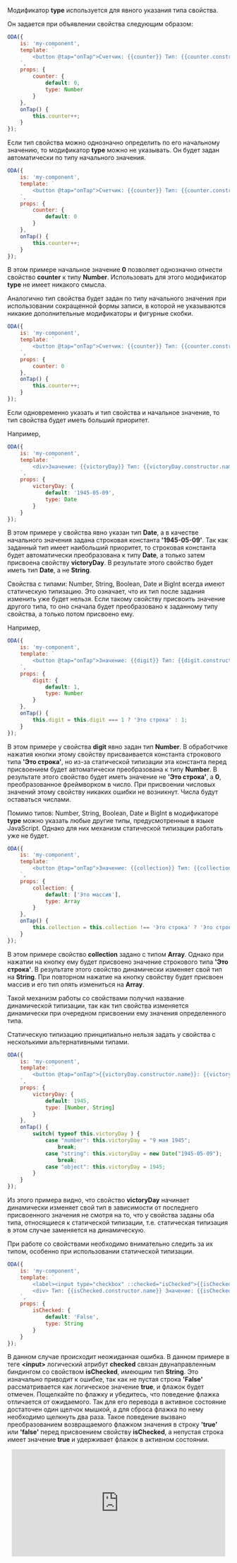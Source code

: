 ﻿Модификатор **type** используется для явного указания типа свойства.

Он задается при объявлении свойства следующим образом:

```javascript _run_edit_[my-component.js]
ODA({
    is: 'my-component',
    template: `
        <button @tap="onTap">Счетчик: {{counter}} Тип: {{counter.constructor.name}}</button>
    `,
    props: {
        counter: {
            default: 0,
            type: Number
        }
    },
    onTap() {
        this.counter++;
    }
});
```

Если тип свойства можно однозначно определить по его начальному значению,
то модификатор **type** можно не указывать. Он будет задан автоматически по типу начального значения.

```javascript _run_edit_[my-component.js]
ODA({
    is: 'my-component',
    template: `
        <button @tap="onTap">Счетчик: {{counter}} Тип: {{counter.constructor.name}}</button>
    `,
    props: {
        counter: {
            default: 0
        }
    },
    onTap() {
        this.counter++;
    }
});
```

В этом примере начальное значение **0** позволяет однозначно отнести свойство **counter** к типу **Number**. Использовать для этого модификатор **type** не имеет никакого смысла.

Аналогично тип свойства будет задан по типу начального значения при использовании сокращенной формы записи, в которой не указываются никакие дополнительные модификаторы и фигурные скобки.

```javascript _run_edit_[my-component.js]
ODA({
    is: 'my-component',
    template: `
        <button @tap="onTap">Счетчик: {{counter}} Тип: {{counter.constructor.name}}</button>
    `,
    props: {
        counter: 0
    },
    onTap() {
        this.counter++;
    }
});
```

Если одновременно указать и тип свойства и начальное значение, то тип свойства будет иметь больший приоритет.

Например,

```javascript _run_edit_[my-component.js]
ODA({
    is: 'my-component',
    template: `
        <div>Значение: {{victoryDay}} Тип: {{victoryDay.constructor.name}}</div>
    `,
    props: {
        victoryDay: {
            default: '1945-05-09',
            type: Date
        }
    }
});
```

В этом примере у свойства явно указан тип **Date**, а в качестве начального значения задана строковая константа **'1945-05-09'**. Так как заданный тип имеет наибольший приоритет, то строковая константа будет автоматически преобразована к типу **Date**, а только затем присвоена свойству **victoryDay**. В результате этого свойство будет иметь тип **Date**, а не **String**.

Свойства с типами: Number, String, Boolean, Date и BigInt всегда имеют статическую типизацию. Это означает, что их тип после задания изменить уже будет нельзя. Если такому свойству присвоить значение другого типа, то оно сначала будет преобразовано к заданному типу свойства, а только потом присвоено ему.

Например,

```javascript _run_edit_[my-component.js]
ODA({
    is: 'my-component',
    template: `
        <button @tap="onTap">Значение: {{digit}} Тип: {{digit.constructor.name}}</button>
    `,
    props: {
        digit: {
            default: 1,
            type: Number
        }
    },
    onTap() {
        this.digit = this.digit === 1 ? 'Это строка' : 1;
    }
});
```

В этом примере у свойства **digit** явно задан тип **Number**. В обработчике нажатия кнопки этому свойству присваивается константа строкового типа **'Это строка'**, но из-за статической типизации эта константа перед присвоением будет автоматически преобразована к типу **Number**. В результате этого свойство будет иметь значение не **'Это строка'**, а **0**, преобразованное фреймворком в число. При присвоении числовых значений этому свойству никаких ошибки не возникнут. Числа будут оставаться числами.

Помимо типов: Number, String, Boolean, Date и BigInt в модификаторе **type** можно указать любые другие типы, предусмотренные в языке JavaScript. Однако для них механизм статической типизации работать уже не будет.

```javascript _run_edit_[my-component.js]
ODA({
    is: 'my-component',
    template: `
        <button @tap="onTap">Значение: {{collection}} Тип: {{collection.constructor.name}}</button>
    `,
    props: {
        collection: {
            default: ['Это массив'],
            type: Array
        }
    },
    onTap() {
        this.collection = this.collection !== 'Это строка' ? 'Это строка' : ['Это массив'];
    }
});
```

В этом примере свойство **collection** задано с типом **Array**. Однако при нажатии на кнопку ему будет присвоено значение строкового типа **'Это строка'**. В результате этого свойство динамически изменяет свой тип на **String**. При повторном нажатие на кнопку свойству будет присвоен массив и его тип опять измениться на **Array**.

Такой механизм работы со свойствами получил название динамической типизации, так как тип свойства изменяется динамически при очередном присвоении ему значения определенного типа.

Статическую типизацию принципиально нельзя задать у свойства с несколькими альтернативными типами.

```javascript _run_edit_[my-component.js]
ODA({
    is: 'my-component',
    template: `
        <button @tap="onTap">{{victoryDay.constructor.name}}: {{victoryDay}}</button>
    `,
    props: {
        victoryDay: {
            default: 1945,
            type: [Number, String]
        }
    },
    onTap() {
        switch( typeof this.victoryDay ) {
            case "number": this.victoryDay = "9 мая 1945";
                break;
            case "string": this.victoryDay = new Date("1945-05-09");
                break;
            case "object": this.victoryDay = 1945;
        }
    }
});
```

Из этого примера видно, что свойство **victoryDay** начинает динамически изменяет свой тип в зависимости от последнего присвоенного значения не смотря на то, что у свойства заданы оба типа, относящиеся к статической типизации, т.е. статическая типизация в этом случае заменяется на  динамическую.

При работе со свойствами необходимо внимательно следить за их типом, особенно при использовании статической типизации.

```javascript _error_run_edit_[my-component.js]_h=40_
ODA({
    is: 'my-component',
    template: `
        <label><input type="checkbox" ::checked="isChecked">{{isChecked ? "Я отмечен" : "Я не отмечен"}}</label>
        <div> Тип: {{isChecked.constructor.name}} Значение: {{isChecked}}</div>
    `,
    props: {
        isChecked: {
            default: 'False',
            type: String
        }
    }
});
```

В данном случае происходит неожиданная ошибка.
В данном примере в теге **&lt;input&gt;** логический атрибут **checked** связан двунаправленным биндингом со свойством **isChecked**, имеющим тип **String**. Это изначально приводит к ошибке, так как не пустая строка **'False'** рассматривается как логическое значение **true**, и флажок будет отмечен. Пощелкайте по флажку и убедитесь, что поведение флажка отличается от ожидаемого. Так для его перевода в активное состояние достаточен один щелчок мышкой, а для сброса флажка по нему необходимо щелкнуть два раза. Такое поведение вызвано преобразованием возвращаемого флажком значения в строку **'true'** или **'false'** перед присвоением свойству **isChecked**, а непустая строка имеет значение **true** и удерживает флажок в активном состоянии.



<div style="position:relative;padding-bottom:48%; margin:10px">
    <iframe src="https://www.youtube.com/embed/yHueM94LlbA?start=0" frameborder="0" allow="accelerometer; autoplay; encrypted-media; gyroscope; picture-in-picture" allowfullscreen
    	style="position:absolute;width:100%;height:100%;"></iframe>
</div>

